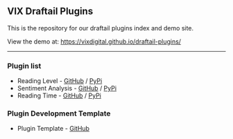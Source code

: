 ## VIX Draftail Plugins
  
This is the repository for our draftail plugins index and demo site.
  
View the demo at: https://vixdigital.github.io/draftail-plugins/

---

### Plugin list
- Reading Level - [GitHub](https://github.com/vixdigital/wagtail-readinglevel/) / [PyPi](https://pypi.org/project/wagtail-readinglevel/)
- Sentiment Analysis - [GitHub](http://github.com/vixdigital/wagtail-sentiment) / [PyPi](https://pypi.org/project/wagtail-sentiment/)
- Reading Time - [GitHub](https://github.com/vixdigital/wagtail-reading-time) / [PyPi](https://pypi.org/project/wagtail-readingtime/)

### Plugin Development Template
- Plugin Template - [GitHub](https://github.com/vixdigital/wagtail-plugin-base)